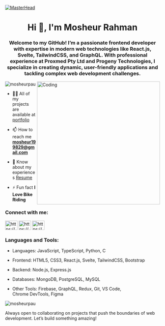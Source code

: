 [![MasterHead](https://i.ibb.co/585Pp7K/Mosheur-cover-img.png)](https://rishavchanda.io)
<h1 align="center">Hi 👋, I'm Mosheur Rahman</h1>
<h3 align="center">Welcome to my GitHub! I’m a passionate frontend developer with expertise in modern web technologies like React.js, Svelte, TailwindCSS, and GraphQL. With professional experience at Proxmed Pty Ltd and Progeny Technologies, I specialize in creating dynamic, user-friendly applications and tackling complex web development challenges.</h3>
<img align="right" alt="Coding" width="400" src="https://i.ibb.co/mTj7sq7/Whats-App-Image-2024-08-23-at-18-10-08-8ce22043.jpg">



<p align="left"> <img src="https://komarev.com/ghpvc/?username=mosheurpau&label=Profile%20views&color=0e75b6&style=flat" alt="mosheurpau" /> </p>

- 👨‍💻 All of my projects are available at [portfolio](https://mosheur-rahman.web.app)
  
- 📫 How to reach me **mosheur199829@gmail.com**

- 📄 Know about my experiences [Resume](https://drive.google.com/file/d/13XL_cnPP7C9oa_Xr8o-QVVxT8T8K5XVQ/view)

- ⚡ Fun fact **I Love Bike Riding**

<h3 align="left">Connect with me:</h3>
<p align="left">
<a href="https://linkedin.com/in/mosheurrahman29/" target="blank"><img align="center" src="https://raw.githubusercontent.com/rahuldkjain/github-profile-readme-generator/master/src/images/icons/Social/linked-in-alt.svg" alt="https://www.linkedin.com/in/mosheurrahman29/" height="30" width="40" /></a>
<a href="https://fb.com/mosheur.pau" target="blank"><img align="center" src="https://raw.githubusercontent.com/rahuldkjain/github-profile-readme-generator/master/src/images/icons/Social/facebook.svg" alt="https://www.facebook.com/mosheur.pau" height="30" width="40" /></a>
<a href="https://www.youtube.com/c/basicprogrammer" target="blank"><img align="center" src="https://raw.githubusercontent.com/rahuldkjain/github-profile-readme-generator/master/src/images/icons/Social/youtube.svg" alt="https://www.youtube.com/c/basicprogrammer" height="30" width="40" /></a>
</p>

<h3 align="left">Languages and Tools:</h3>

- Languages: JavaScript, TypeScript, Python, C 

- Frontend: HTML5, CSS3, React.js, Svelte, TailwindCSS, Bootstrap
  
- Backend: Node.js, Express.js
  
- Databases: MongoDB, PostgreSQL, MySQL

- Other Tools: Firebase, GraphQL, Redux, Git, VS Code, Chrome DevTools, Figma

<p><img align="center" src="https://github-readme-stats.vercel.app/api/top-langs?username=mosheurpau&show_icons=true&locale=en&layout=compact" alt="mosheurpau" /></p>

<p>Always open to collaborating on projects that push the boundaries of web development. Let’s build something amazing!</p>
